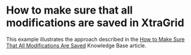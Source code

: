 # How to make sure that all modifications are saved in XtraGrid


<p>This example illustrates the approach described in the <a href="https://www.devexpress.com/Support/Center/p/A327">How to Make Sure That All Modifications Are Saved</a> Knowledge Base article.</p>

<br/>


